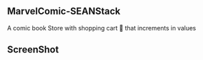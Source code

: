 ## MarvelComic-SEANStack

A comic book Store with shopping cart 🛒 that increments in values

## ScreenShot
